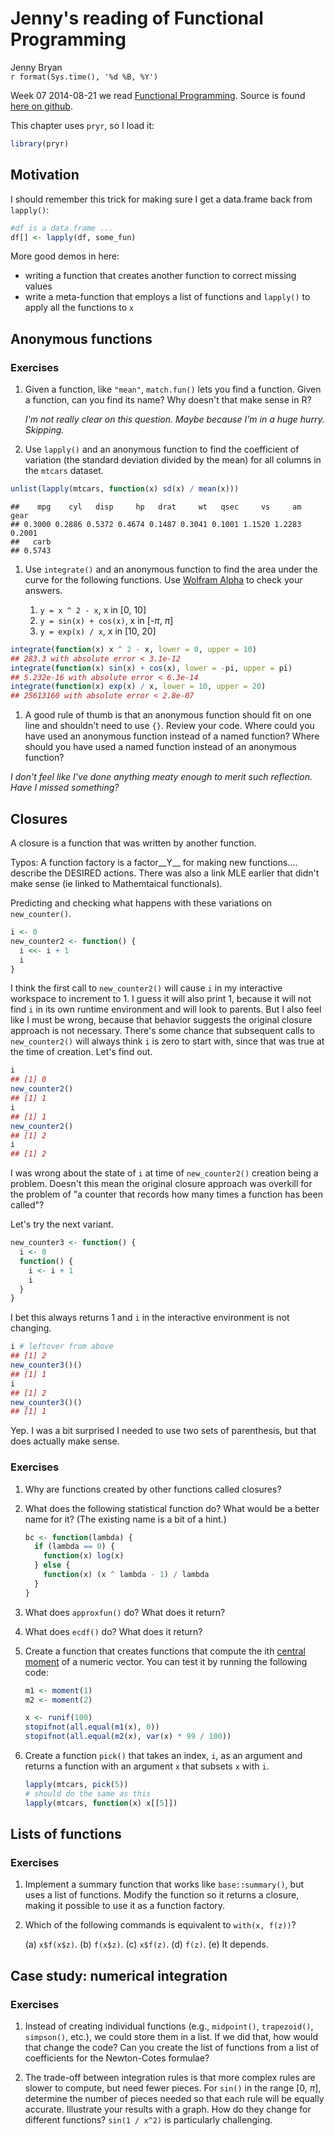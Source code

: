 # Jenny's reading of Functional Programming
Jenny Bryan  
`r format(Sys.time(), '%d %B, %Y')`  



Week 07 2014-08-21 we read [Functional Programming](http://adv-r.had.co.nz/Functional-programming.html). Source is found [here on github](https://github.com/hadley/adv-r/blob/master/Functional-programming.rmd).

This chapter uses `pryr`, so I load it:


```r
library(pryr)
```

## Motivation

I should remember this trick for making sure I get a data.frame back from `lapply()`:


```r
#df is a data.frame ...
df[] <- lapply(df, some_fun)
```

More good demos in here:

  * writing a function that creates another function to correct missing values
  * write a meta-function that employs a list of functions and `lapply()` to apply all the functions to `x`

## Anonymous functions

### Exercises

1. Given a function, like `"mean"`, `match.fun()` lets you find a function. 
   Given a function, can you find its name? Why doesn't that make sense in R?
   
   *I'm not really clear on this question. Maybe because I'm in a huge hurry. Skipping.*

1. Use `lapply()` and an anonymous function to find the coefficient of 
   variation (the standard deviation divided by the mean) for all columns in 
   the `mtcars` dataset.
   
   

```r
unlist(lapply(mtcars, function(x) sd(x) / mean(x)))
```

```
##    mpg    cyl   disp     hp   drat     wt   qsec     vs     am   gear 
## 0.3000 0.2886 0.5372 0.4674 0.1487 0.3041 0.1001 1.1520 1.2283 0.2001 
##   carb 
## 0.5743
```

1. Use `integrate()` and an anonymous function to find the area under the 
   curve for the following functions. 
   Use [Wolfram Alpha](http://www.wolframalpha.com/) to check your answers.

    1. `y = x ^ 2 - x`, x in [0, 10]
    1. `y = sin(x) + cos(x)`, x in [-$\pi$, $\pi$]
    1. `y = exp(x) / x`, x in [10, 20]
    

```r
integrate(function(x) x ^ 2 - x, lower = 0, upper = 10)
## 283.3 with absolute error < 3.1e-12
integrate(function(x) sin(x) + cos(x), lower = -pi, upper = pi)
## 5.232e-16 with absolute error < 6.3e-14
integrate(function(x) exp(x) / x, lower = 10, upper = 20)
## 25613160 with absolute error < 2.8e-07
```

1. A good rule of thumb is that an anonymous function should fit on one line 
   and shouldn't need to use `{}`. Review your code. Where could you have 
   used an anonymous function instead of a named function? Where should you 
   have used a named function instead of an anonymous function?
   
*I don't feel like I've done anything meaty enough to merit such reflection. Have I missed something?*

## Closures

A closure is a function that was written by another function.

Typos: A function factory is a factor__Y__ for making new functions.... describe the DESIRED actions. There was also a link MLE earlier that didn't make sense (ie linked to Mathemtaical functionals).

Predicting and checking what happens with these variations on `new_counter()`.


```r
i <- 0
new_counter2 <- function() {
  i <<- i + 1
  i
}
```
I think the first call to `new_counter2()` will cause `i` in my interactive workspace to increment to 1. I guess it will also print 1, because it will not find `i` in its own runtime environment and will look to parents. But I also feel like I must be wrong, because that behavior suggests the original closure approach is not necessary. There's some chance that subsequent calls to `new_counter2()` will always think `i` is zero to start with, since that was true at the time of creation. Let's find out.


```r
i
## [1] 0
new_counter2()
## [1] 1
i
## [1] 1
new_counter2()
## [1] 2
i
## [1] 2
```

I was wrong about the state of `i` at time of `new_counter2()` creation being a problem. Doesn't this mean the original closure approach was overkill for the problem of "a counter that records how many times a function has been called"?

Let's try the next variant.


```r
new_counter3 <- function() {
  i <- 0
  function() {
    i <- i + 1
    i
  }
}
```

I bet this always returns 1 and `i` in the interactive environment is not changing.


```r
i # leftover from above
## [1] 2
new_counter3()()
## [1] 1
i
## [1] 2
new_counter3()()
## [1] 1
```

Yep. I was a bit surprised I needed to use two sets of parenthesis, but that does actually make sense.

### Exercises

1.  Why are functions created by other functions called closures? 

1.  What does the following statistical function do? What would be a better 
    name for it? (The existing name is a bit of a hint.)

    
    ```r
    bc <- function(lambda) {
      if (lambda == 0) {
        function(x) log(x)
      } else {
        function(x) (x ^ lambda - 1) / lambda
      }
    }
    ```

1.  What does `approxfun()` do? What does it return?

1.  What does `ecdf()` do? What does it return?

1.  Create a function that creates functions that compute the ith 
    [central moment](http://en.wikipedia.org/wiki/Central_moment) of a numeric 
    vector. You can test it by running the following code:

    
    ```r
    m1 <- moment(1)
    m2 <- moment(2)
    
    x <- runif(100)
    stopifnot(all.equal(m1(x), 0))
    stopifnot(all.equal(m2(x), var(x) * 99 / 100))
    ```

1.  Create a function `pick()` that takes an index, `i`, as an argument and 
    returns a function with an argument `x` that subsets `x` with `i`.

    
    ```r
    lapply(mtcars, pick(5))
    # should do the same as this
    lapply(mtcars, function(x) x[[5]])
    ```

## Lists of functions

### Exercises

1.  Implement a summary function that works like `base::summary()`, but uses a 
    list of functions. Modify the function so it returns a closure, making it 
    possible to use it as a function factory.

1. Which of the following commands is equivalent to `with(x, f(z))`?

    (a) `x$f(x$z)`.
    (b) `f(x$z)`.
    (c) `x$f(z)`.
    (d) `f(z)`.
    (e) It depends.

## Case study: numerical integration

### Exercises

1.  Instead of creating individual functions (e.g., `midpoint()`, 
      `trapezoid()`, `simpson()`, etc.), we could store them in a list. If we 
    did that, how would that change the code? Can you create the list of 
    functions from a list of coefficients for the Newton-Cotes formulae?

1.  The trade-off between integration rules is that more complex rules are 
    slower to compute, but need fewer pieces. For `sin()` in the range 
    [0, $\pi$], determine the number of pieces needed so that each rule will 
    be equally accurate. Illustrate your results with a graph. How do they
    change for different functions? `sin(1 / x^2)` is particularly challenging.
